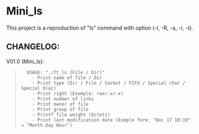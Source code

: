 # Mini_ls
This project is a reproduction of "ls" command with option (-l, -R, -a, -r, -t).

CHANGELOG:
----------

V01.0 (Mini_ls):

>       USAGE: "./ft_ls [File / Dir]"
>         - Print name of file / Dir
>         - Print type (Dir / File / Socket / FIFO / Special char / Special bloc)
>         - Print right (Exemple: rwxr-xr-x)
>         - Print number of links
>         - Print owner of file
>         - Print group of file
>         - Printf file weight (Octets)
>         - Print last modification date (Exmple form: "Dec 17 10:19" = "Month Day Hour")
